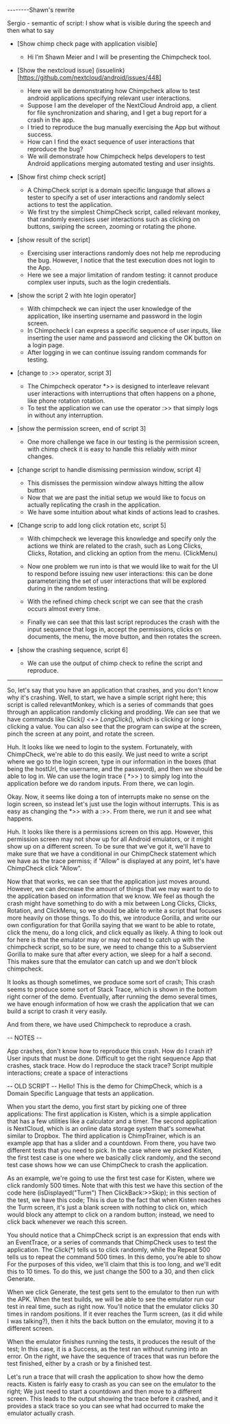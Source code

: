 --------Shawn's rewrite

Sergio - semantic of script: I show what is visible during the speech and then what to say 

- [Show chimp check page with application visible]
  - Hi I’m Shawn Meier and I will be presenting the Chimpcheck tool.

- [Show the nextcloud issue] (issuelink)[https://github.com/nextcloud/android/issues/448]
    - Here we will be demonstrating how Chimpcheck allow to test android applications specifying relevant user interactions.
    - Suppose I am the developer of the NextCloud Android app, a client for file synchronization and sharing, and I get a bug report for a crash in the app.
    - I tried to reproduce the bug manually exercising the App but without success.
    - How can I find the exact sequence of user interactions that reproduce the bug?
    - We will demonstrate how Chimpcheck helps developers to test Android applications merging automated testing and user insights.

- [Show first chimp check script]
    - A ChimpCheck script is a domain specific language that allows a tester to specify a set of user interactions and randomly select actions to test the application.
    - We first try the simplest ChimpCheck script, called relevant monkey, that randomly exercises user interactions such as clicking on buttons, swiping the screen, zooming or rotating the phone.

- [show result of the script]
    - Exercising user interactions randomly does not help me reproducing the bug. However, I notice that the test execution does not login to the App.
    - Here we see a major limitation of random testing: it cannot produce complex user inputs, such as the login credentials.

- [show the script 2 with hte login operator]
    - With chimpcheck we can inject the user knowledge of the application, like inserting username and password in the login screen.  
    - In Chimpcheck I can express a specific sequence of user inputs, like inserting the user name and password and clicking the OK button on a login page.  
    - After logging in we can continue issuing random commands for testing.

- [change to :>> operator, script 3]
    - The Chimpcheck operator *>> is designed to interleave relevant user interactions with interruptions that often happens on a phone, like phone rotation rotation.
    - To test the application we can use the operator :>> that simply logs in without any interruption.

- [show the permission screen, end of script 3]
    - One more challenge we face in our testing is the permission screen, with chimp check it is easy to handle this reliably with minor changes.

- [change script to handle dismissing permission window, script 4]
    - This dismisses the permission window always hitting the allow button
    - Now that we are past the initial setup we would like to focus on actually replicating the crash in the application.
    - We have some intuition about what kinds of actions lead to crashes.

- [Change scrip to add long click rotation etc, script 5]
    - With chimpcheck we leverage this knowledge and specify only the actions we think are related to the crash, such as Long Clicks, Clicks, Rotation, and clicking an option from the menu. (ClickMenu)

    - Now one problem we run into is that we would like to wait for the UI to respond before issuing new user interactions: this can be done parameterizing the set of user interactions that will be explored during in the random testing.
    - With the refined chimp check script we can see that the crash occurs almost every time.
  
    - Finally we can see that this last script reproduces the crash with the input sequence that logs in, accept the permissions, clicks on documents, the menu, the move button, and then rotates the screen.
  
- [show the crashing sequence, script 6]
  - We can use the output of chimp check to refine the script and reproduce.

---------
So, let's say that you have an application that crashes, and you don't know why it's crashing. Well, to start, we have a simple script right here; this script is called relevantMonkey, which is a series of commands that goes through an application randomly clicking and prodding. We can see that we have commands like Click(*) <+> LongClick(*), which is clicking or long-clicking a value. You can also see that the program can swipe at the screen, pinch the screen at any point, and rotate the screen.

Huh. It looks like we need to login to the system. Fortunately, with ChimpCheck, we're able to do this easily. We just need to write a script where we go to the login screen, type in our information in the boxes (that being the hostUrl, the username, and the password), and then we should be able to log in. We can use the login trace ( *>> ) to simply log into the application before we do random inputs. From there, we can login.

Okay. Now, it seems like doing a ton of interrupts make no sense on the login screen, so instead let's just use the login without interrupts. This is as easy as changing the *>> with a :>>. From there, we run it and see what happens.

Huh. It looks like there is a permissions screen on this app. However, this permission screen may not show up for all Android emulators, or it might show up on a different screen. To be sure that we've got it, we'll have to make sure that we have a conditional in our ChimpCheck statement which we have as the trace permiss; if "Allow" is displayed at any point, let's have ChimpCheck click "Allow". 

Now that that works, we can see that the application just moves around. However, we can decrease the amount of things that we may want to do to the application based on information that we know. We feel as though the crash might have something to do with a mix between Long Clicks, Clicks, Rotation, and ClickMenu, so we should be able to write a script that focuses more heavily on those things. To do this, we introduce Gorilla, and write our own configuration for that Gorilla saying that we want to be able to rotate, click the menu, do a long click, and click equally as likely. A thing to look out for here is that the emulator may or may not need to catch up with the chimpcheck script, so to be sure, we need to change this to a Subservient Gorilla to make sure that after every action, we sleep for a half a second. This makes sure that the emulator can catch up and we don't block chimpcheck.

It looks as though sometimes, we produce some sort of crash; This crash seems to produce some sort of Stack Trace, which is shown in the bottom right corner of the demo. Eventually, after running the demo several times, we have enough information of how we crash the application that we can build a script to crash it very easily.

And from there, we have used Chimpcheck to reproduce a crash.

-- NOTES --

App crashes, don't know how to reproduce this crash.
	How do I crash it? User inputs that must be done. Difficult to get the right sequence
	App that crashes, stack trace.
	How do I reproduce the stack trace?
	Script multiple interactions; create a space of interactions
	
-- OLD SCRIPT --
Hello! This is the demo for ChimpCheck, which is a Domain Specific Language that tests an application. 

When you start the demo, you first start by picking one of three applications: The first application is Kisten, which is a simple application that has a few utilities like a calculator and a timer. The second application is NextCloud, which is an online data storage system that's somewhat similar to Dropbox. The third application is ChimpTrainer, which is an example app that has a slider and a countdown. From there, you have two different tests that you need to pick. In the case where we picked Kisten, the first test case is one where we basically click randomly, and the second test case shows how we can use ChimpCheck to crash the application.

As an example, we're going to use the first test case for Kisten, where we click randomly 500 times. Note that with this test we have this section of the code here (isDisplayed(\"Turm\") Then ClickBack:>>Skip); in this section of the test, we have this code; This is due to the fact that when Kisten reaches the Turm screen, it's just a blank screen with nothing to click on, which would block any attempt to click on a random button; instead, we need to click back whenever we reach this screen.

You should notice that a ChimpCheck script is an expression that ends with an EventTrace, or a series of commands that ChimpCheck uses to test the application. The Click(*) tells us to click randomly, while the Repeat 500 tells us to repeat the command 500 times. In this demo, you're able to show  For the purposes of this video, we'll claim that this is too long, and we'll edit this to 10 times. To do this, we just change the 500 to a 30, and then click Generate.

When we click Generate, the test gets sent to the emulator to then run with the APK. When the test builds, we will be able to see the emulator run our test in real time, such as right now. You'll notice that the emulator clicks 30 times in random positions. If it ever reaches the Turm screen, (as it did while I was talking?), then it hits the back button on the emulator, moving it to a different screen.

When the emulator finishes running the tests, it produces the result of the test; In this case, it is a Success, as the test ran without running into an error. On the right, we have the sequence of traces that was run before the test finished, either by a crash or by a finished test.

Let's run a trace that will crash the application to show how the demo reacts. Kisten is fairly easy to crash as you can see on the emulator to the right; We just need to start a countdown and then move to a different screen. This leads to the output showing the trace before it crashed, and it provides a stack trace so you can see what had occurred to make the emulator actually crash. 
